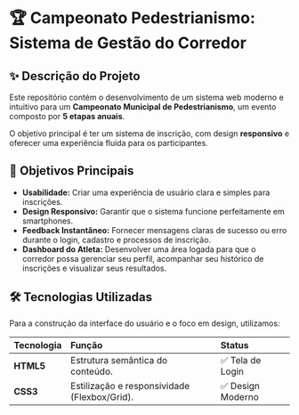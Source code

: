 # 🏆 Campeonato Pedestrianismo: Sistema de Gestão do Corredor

## ✨ Descrição do Projeto

Este repositório contém o desenvolvimento de um sistema web moderno e intuitivo para um **Campeonato Municipal de Pedestrianismo**, um evento composto por **5 etapas anuais**.

O objetivo principal é ter um sistema de inscrição, com design **responsivo** e oferecer uma experiência fluida para os participantes.

## 🎯 Objetivos Principais

* **Usabilidade:** Criar uma experiência de usuário clara e simples para inscrições.
* **Design Responsivo:** Garantir que o sistema funcione perfeitamente em smartphones.
* **Feedback Instantâneo:** Fornecer mensagens claras de sucesso ou erro durante o login, cadastro e processos de inscrição.
* **Dashboard do Atleta:** Desenvolver uma área logada para que o corredor possa gerenciar seu perfil, acompanhar seu histórico de inscrições e visualizar seus resultados.

## 🛠️ Tecnologias Utilizadas

Para a construção da interface do usuário e o foco em design, utilizamos:

| Tecnologia | Função | Status |
| :--- | :--- | :--- |
| **HTML5** | Estrutura semântica do conteúdo. | ✅ Tela de Login |
| **CSS3** | Estilização e responsividade (Flexbox/Grid). | ✅ Design Moderno |
